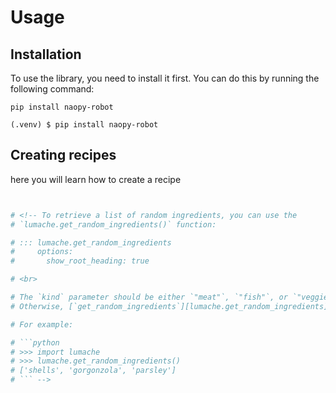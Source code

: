Usage
=====

Installation
------------

To use the library, you need to install it first. You can do this by running the following command:

    pip install naopy-robot


```console
(.venv) $ pip install naopy-robot
```

Creating recipes
----------------

here you will learn how to create a recipe

```python


# <!-- To retrieve a list of random ingredients, you can use the
# `lumache.get_random_ingredients()` function:

# ::: lumache.get_random_ingredients
#     options:
#       show_root_heading: true

# <br>

# The `kind` parameter should be either `"meat"`, `"fish"`, or `"veggies"`.
# Otherwise, [`get_random_ingredients`][lumache.get_random_ingredients] will raise an exception [`lumache.InvalidKindError`](/api#lumache.InvalidKindError).

# For example:

# ```python
# >>> import lumache
# >>> lumache.get_random_ingredients()
# ['shells', 'gorgonzola', 'parsley']
# ``` -->

